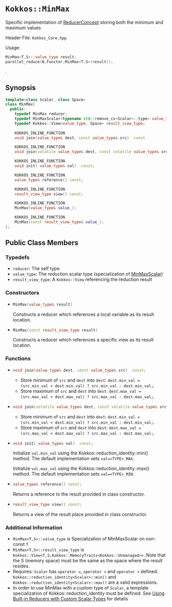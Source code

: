 # `Kokkos::MinMax`

Specific implementation of [ReducerConcept](Kokkos%3A%3AReducerConcept) storing both the minimum and maximum values

Header File: `Kokkos_Core.hpp`

Usage: 
  ```c++
  MinMax<T,S>::value_type result;
  parallel_reduce(N,Functor,MinMax<T,S>(result));
  ```

. 

## Synopsis 
  ```c++
  template<class Scalar, class Space>
  class MinMax{
    public:
      typedef MinMax reducer;
      typedef MinMaxScalar<typename std::remove_cv<Scalar>::type> value_type;
      typedef Kokkos::View<value_type, Space> result_view_type;
      
      KOKKOS_INLINE_FUNCTION
      void join(value_type& dest, const value_type& src)  const

      KOKKOS_INLINE_FUNCTION
      void join(volatile value_type& dest, const volatile value_type& src) const;

      KOKKOS_INLINE_FUNCTION
      void init( value_type& val)  const;

      KOKKOS_INLINE_FUNCTION
      value_type& reference() const;

      KOKKOS_INLINE_FUNCTION
      result_view_type view() const;

      KOKKOS_INLINE_FUNCTION
      MinMax(value_type& value_);

      KOKKOS_INLINE_FUNCTION
      MinMax(const result_view_type& value_);
  };
  ```

## Public Class Members

### Typedefs
   
 * `reducer`: The self type.
 * `value_type`: The reduction scalar type (specialization of [MinMaxScalar](Kokkos%3A%3AMinMaxScalar))
 * `result_view_type`: A `Kokkos::View` referencing the reduction result 

### Constructors
 
 * ```c++
   MinMax(value_type& result)
   ```
   Constructs a reducer which references a local variable as its result location.  
 
 * ```c++
   MinMax(const result_view_type result)
   ```
   Constructs a reducer which references a specific view as its result location.

### Functions

 * ```c++
   void join(value_type& dest, const value_type& src)  const;
   ```
   - Store minimum of `src` and `dest` into `dest`:  `dest.min_val = (src.min_val < dest.min_val) ? src.min_val : dest.min_val;`.
   - Store maximum of `src` and `dest` into `dest`:  `dest.max_val = (src.max_val < dest.max_val) ? src.max_val : dest.max_val;`.
 * ```c++
   void join(volatile value_type& dest, const volatile value_type& src) const;
   ```
    - Store minimum of `src` and `dest` into `dest`:  `dest.min_val = (src.min_val < dest.min_val) ? src.min_val : dest.min_val;`.
   - Store maximum of `src` and `dest` into `dest`:  `dest.max_val = (src.max_val < dest.max_val) ? src.max_val : dest.max_val;`. 

 * ```c++
   void init( value_type& val)  const;
   ```
   Initialize `val.min_val` using the Kokkos::reduction_identity<Scalar>::min() method.  The default implementation sets `val=<TYPE>_MAX`.

   Initialize `val.max_val` using the Kokkos::reduction_identity<Index>::max() method.  The default implementation sets `val=<TYPE>_MIN`.

 * ```c++
   value_type& reference() const;
   ```
   Returns a reference to the result provided in class constructor.

 * ```c++
   result_view_type view() const;
   ```
   Returns a view of the result place provided in class constructor.

### Additional Information
   * `MinMax<T,S>::value_type` is Specialization of MinMaxScalar on non-const `T`
   * `MinMax<T,S>::result_view_type` is `Kokkos::View<T,S,Kokkos::MemoryTraits<Kokkos::Unmanaged>>`.  Note that the S (memory space) must be the same as the space where the result resides.
   * Requires: `Scalar` has `operator =`, `operator <` and `operator >` defined. `Kokkos::reduction_identity<Scalar>::min()` and `Kokkos::reduction_identity<Scalar>::max()` are a valid expressions. 
   * In order to use MinMax with a custom type of `Scalar`, a template specialization of Kokkos::reduction_identity<CustomType> must be defined.  See [Using Built-in Reducers with Custom Scalar Types](Custom-Reductions%3A-Built-In-Reducers-with-Custom-Scalar-Types) for details